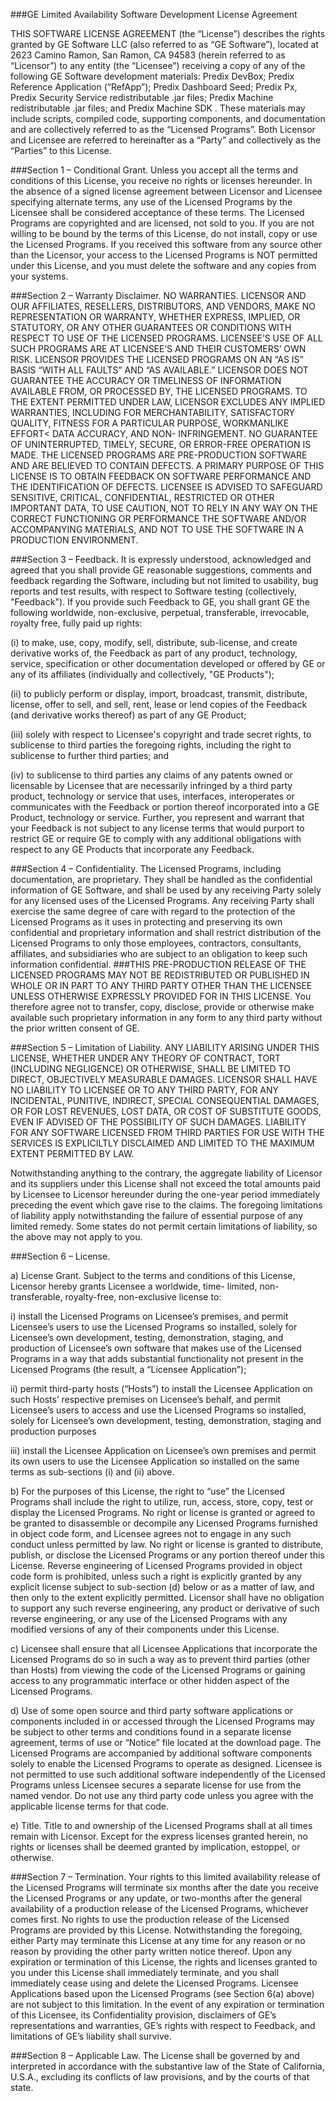 ###GE Limited Availability Software Development License Agreement

THIS SOFTWARE LICENSE AGREEMENT (the “License”) describes the rights granted by GE Software LLC (also referred to as “GE Software”), located at 2623 Camino Ramon, San Ramon, CA 94583 (herein referred to as “Licensor”) to any entity (the “Licensee”) receiving a copy of any of the following GE Software development materials: Predix DevBox; Predix Reference Application (“RefApp”); Predix Dashboard Seed; Predix Px, Predix Security Service redistributable .jar files; Predix Machine redistributable .jar files; and Predix Machine SDK . These materials may include scripts, compiled code, supporting components, and documentation and are collectively referred to as the “Licensed Programs”. Both Licensor and Licensee are referred to hereinafter as a “Party” and collectively as the “Parties” to this License.

###Section 1 – Conditional Grant.
Unless you accept all the terms and conditions of this License, you receive no rights or licenses hereunder. In the absence of a signed license agreement between Licensor and Licensee specifying alternate terms, any use of the Licensed Programs by the Licensee shall be considered acceptance of these terms. The Licensed Programs are copyrighted and are licensed, not sold to you. If you are not willing to be bound by the terms of this License, do not install, copy or use the Licensed Programs. If you received this software from any source other than the Licensor, your access to the Licensed Programs is NOT permitted under this License, and you must delete the software and any copies from your systems.

###Section 2 – Warranty Disclaimer.
NO WARRANTIES. LICENSOR AND OUR AFFILIATES, RESELLERS, DISTRIBUTORS, AND VENDORS, MAKE NO REPRESENTATION OR WARRANTY, WHETHER EXPRESS, IMPLIED, OR STATUTORY, OR ANY OTHER GUARANTEES OR CONDITIONS WITH RESPECT TO USE OF THE LICENSED PROGRAMS. LICENSEE’S USE OF ALL SUCH PROGRAMS ARE AT LICENSEE’S AND THEIR CUSTOMERS’ OWN RISK. LICENSOR PROVIDES THE LICENSED PROGRAMS ON AN “AS IS” BASIS “WITH ALL FAULTS” AND “AS AVAILABLE.” LICENSOR DOES NOT GUARANTEE THE ACCURACY OR TIMELINESS OF INFORMATION AVAILABLE FROM, OR PROCESSED BY, THE LICENSED PROGRAMS. TO THE EXTENT PERMITTED UNDER LAW, LICENSOR EXCLUDES ANY IMPLIED WARRANTIES, INCLUDING FOR MERCHANTABILITY, SATISFACTORY QUALITY, FITNESS FOR A PARTICULAR PURPOSE, WORKMANLIKE EFFORT< DATA ACCURACY, AND NON- INFRINGEMENT. NO GUARANTEE OF UNINTERRUPTED, TIMELY, SECURE, OR ERROR-FREE OPERATION IS MADE.
THE LICENSED PROGRAMS ARE PRE-PRODUCTION SOFTWARE AND ARE BELIEVED TO CONTAIN DEFECTS. A PRIMARY PURPOSE OF THIS LICENSE IS TO OBTAIN FEEDBACK ON SOFTWARE PERFORMANCE AND THE IDENTIFICATION OF DEFECTS. LICENSEE IS ADVISED TO SAFEGUARD SENSITIVE, CRITICAL, CONFIDENTIAL, RESTRICTED OR OTHER IMPORTANT DATA, TO USE CAUTION, NOT TO RELY IN ANY WAY ON THE CORRECT FUNCTIONING OR PERFORMANCE THE SOFTWARE AND/OR ACCOMPANYING MATERIALS, AND NOT TO USE THE SOFTWARE IN A PRODUCTION ENVIRONMENT.

###Section 3 – Feedback.
It is expressly understood, acknowledged and agreed that you shall provide GE reasonable suggestions, comments and feedback regarding the Software, including but not limited to
usability, bug reports and test results, with respect to Software testing (collectively, "Feedback"). If you provide such Feedback to GE, you shall grant GE the following worldwide, non-exclusive, perpetual, transferable, irrevocable, royalty free, fully paid up rights:

  (i) to make, use, copy, modify, sell, distribute, sub-license, and create derivative works of, the Feedback as part of any product, technology, service, specification or other documentation developed or offered by GE or any of its affiliates (individually and collectively, "GE Products");

  (ii) to publicly perform or display, import, broadcast, transmit, distribute, license, offer to sell, and sell, rent, lease or lend copies of the Feedback (and derivative works thereof) as part of any GE Product;

  (iii) solely with respect to Licensee's copyright and trade secret rights, to sublicense to third parties the foregoing rights, including the right to sublicense to further third parties; and

  (iv) to sublicense to third parties any claims of any patents owned or licensable by Licensee that are necessarily infringed by a third party product, technology or service that uses, interfaces, interoperates or communicates with the Feedback or portion thereof incorporated into a GE Product, technology or service. Further, you represent and warrant that your Feedback is not subject to any license terms that would purport to restrict GE or require GE to comply with any additional obligations with respect to any GE Products that incorporate any Feedback.

###Section 4 – Confidentiality.
The Licensed Programs, including documentation, are proprietary. They shall be handled as the confidential information of GE Software, and shall be used by any receiving Party solely for any licensed uses of the Licensed Programs. Any receiving Party shall exercise the same degree of care with regard to the protection of the Licensed Programs as it uses in protecting and preserving its own confidential and proprietary information and shall restrict distribution of the Licensed Programs to only those employees, contractors, consultants, affiliates, and subsidiaries who are subject to an obligation to keep such information confidential.
###THIS PRE-PRODUCTION RELEASE OF THE LICENSED PROGRAMS MAY NOT BE REDISTRIBUTED OR PUBLISHED IN WHOLE OR IN PART TO ANY THIRD PARTY OTHER THAN THE LICENSEE UNLESS OTHERWISE EXPRESSLY PROVIDED FOR IN THIS LICENSE.
You therefore agree not to transfer, copy, disclose, provide or otherwise make available such proprietary information in any form to any third party without the prior written consent of GE.

###Section 5 – Limitation of Liability.
ANY LIABILITY ARISING UNDER THIS LICENSE, WHETHER UNDER ANY THEORY OF
CONTRACT, TORT (INCLUDING NEGLIGENCE) OR OTHERWISE, SHALL BE LIMITED TO DIRECT, OBJECTIVELY MEASURABLE DAMAGES. LICENSOR SHALL HAVE NO LIABILITY TO LICENSEE OR TO ANY THIRD PARTY, FOR ANY INCIDENTAL, PUNITIVE, INDIRECT, SPECIAL CONSEQUENTIAL DAMAGES, OR FOR LOST REVENUES, LOST DATA, OR COST OF SUBSTITUTE GOODS, EVEN IF ADVISED OF THE POSSIBILITY OF SUCH DAMAGES. LIABILITY FOR ANY SOFTWARE LICENSED FROM THIRD PARTIES FOR USE WITH THE SERVICES IS EXPLICILTLY DISCLAIMED AND LIMITED TO THE MAXIMUM EXTENT PERMITTED BY LAW.

Notwithstanding anything to the contrary, the aggregate liability of Licensor and its suppliers under this License shall not exceed the total amounts paid by Licensee to Licensor hereunder during the one-year period immediately preceding the event which gave rise to the claims.
The foregoing limitations of liability apply notwithstanding the failure of essential purpose of any limited remedy.
Some states do not permit certain limitations of liability, so the above may not apply to you.

###Section 6 – License.

a) License Grant. Subject to the terms and conditions of this License, Licensor hereby grants Licensee a worldwide, time- limited, non-transferable, royalty-free, non-exclusive license to:

  i) install the Licensed Programs on Licensee’s premises, and permit Licensee’s users to use the Licensed Programs so installed, solely for Licensee’s own development, testing, demonstration, staging, and production of Licensee’s own software that makes use of the Licensed Programs in a way that adds substantial functionality not present in the Licensed Programs (the result, a “Licensee Application”);

  ii) permit third-party hosts (“Hosts”) to install the Licensee Application on such Hosts’ respective premises on Licensee’s behalf, and permit Licensee’s users to access and use the Licensed Programs so installed, solely for Licensee’s own development, testing, demonstration, staging and production purposes

  iii) install the Licensee Application on Licensee’s own premises and permit its own users to use the Licensee Application so installed on the same terms as sub-sections (i) and (ii) above.

b) For the purposes of this License, the right to “use” the Licensed Programs shall include the right to utilize, run, access, store, copy, test or display the Licensed Programs. No right or license is granted or agreed to be granted to disassemble or decompile any Licensed Programs furnished in object code form, and Licensee agrees not to engage in any such conduct unless permitted by law. No right or license is granted to distribute, publish, or disclose the Licensed Programs or any portion thereof under this License. Reverse engineering of Licensed Programs
provided in object code form is prohibited, unless such a right is explicitly granted by any explicit license subject to sub-section (d) below or as a matter of law, and then only to the extent explicitly permitted. Licensor shall have no obligation to support any such reverse engineering, any product or derivative of such reverse engineering, or any use of the Licensed Programs with any modified versions of any of their components under this License.

c) Licensee shall ensure that all Licensee Applications that incorporate the Licensed Programs do so in such a way as to prevent third parties (other than Hosts) from viewing the code of the Licensed Programs or gaining access to any programmatic interface or other hidden aspect of the Licensed Programs.

d) Use of some open source and third party software applications or components included in or accessed through the Licensed Programs may be subject to other terms and conditions found in a separate license agreement, terms of use or “Notice” file located at the download page. The Licensed Programs are accompanied by additional software components solely to enable the Licensed Programs to operate as designed. Licensee is not permitted to use such additional software independently of the Licensed Programs unless Licensee secures a separate license for use from the named vendor. Do not use any third party code unless you agree with the applicable license terms for that code.

e) Title. Title to and ownership of the Licensed Programs shall at all times remain with Licensor. Except for the express licenses granted herein, no rights or licenses shall be deemed granted by implication, estoppel, or otherwise.

###Section 7 – Termination.
Your rights to this limited availability release of the Licensed Programs will terminate six months after the date you receive the Licensed Programs or any update, or two-months after the general availability of a production release of the Licensed Programs, whichever comes first. No rights to use the production release of the Licensed Programs are provided by this License. Notwithstanding the foregoing, either Party may terminate this License at any time for any reason or no reason by providing the other party written notice thereof. Upon any expiration or termination of this License, the rights and licenses granted to you under this License shall immediately terminate, and you shall immediately cease using and delete the Licensed Programs. Licensee Applications based upon the Licensed Programs (see Section 6(a) above) are not subject to this limitation. In the event of any expiration or termination of this Licensee, its Confidentiality provision, disclaimers of GE’s representations and warranties, GE’s rights with respect to Feedback, and limitations of GE’s liability shall survive.

###Section 8 – Applicable Law.
The License shall be governed by and interpreted in accordance with the substantive law of the State of California, U.S.A., excluding its conflicts of law provisions, and by the courts of that state.
